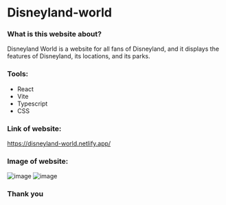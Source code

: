 # Disneyland-world
### What is this website about?
Disneyland World is a website for all fans of Disneyland, and it displays the features of Disneyland, its locations, and its parks. 

### Tools:
- React
- Vite
- Typescript
- CSS

### Link of website:
https://disneyland-world.netlify.app/ 

### Image of website:
![image](https://github.com/noufjafari/Disneyland-world/assets/140402511/f18bbc0f-d182-4c04-8843-32caa75dad68)
![image](https://github.com/noufjafari/Disneyland-world/assets/140402511/3d34fc03-73ce-4a08-be87-eb3dab5d9be7)

### Thank you

